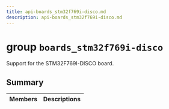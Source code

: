 ```yaml
---
title: api-boards_stm32f769i-disco.md
description: api-boards_stm32f769i-disco.md
---
```

# group `boards_stm32f769i-disco` 

Support for the STM32F769I-DISCO board.

## Summary

 Members                        | Descriptions                                
--------------------------------|---------------------------------------------

